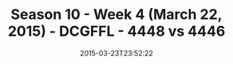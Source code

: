 ---
title: Season 10 - Week 4 (March 22, 2015) - DCGFFL - 4448 vs 4446
teams_score:
- team: 4448
  score:
- team: 4446
  score: 24
mvp: Keith C. (Vegas Gold), Jayme F. (Teal)
game-ball: N/A
season: 10
week:
date: '2015-03-23T23:52:22'
pageid: season-10-week-four-4448-vs-4446
---